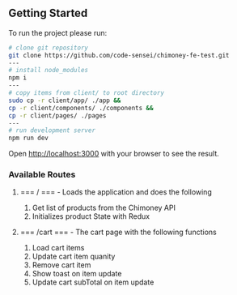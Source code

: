 ## Getting Started

To run the project please run:

```bash
# clone git repository
git clone https://github.com/code-sensei/chimoney-fe-test.git
---
# install node_modules
npm i
---
# copy items from client/ to root directory
sudo cp -r client/app/ ./app && 
cp -r client/components/ ./components && 
cp -r client/pages/ ./pages 
---
# run development server
npm run dev
```

Open [http://localhost:3000](http://localhost:3000) with your browser to see the result.

### Available Routes
1. === / === - Loads the application and does the following
    1. Get list of products from the Chimoney API
    2. Initializes product State with Redux

2. === /cart === - The cart page with the following functions
    1. Load cart items
    2. Update cart item quanity
    3. Remove cart item
    4. Show toast on item update
    5. Update cart subTotal on item update